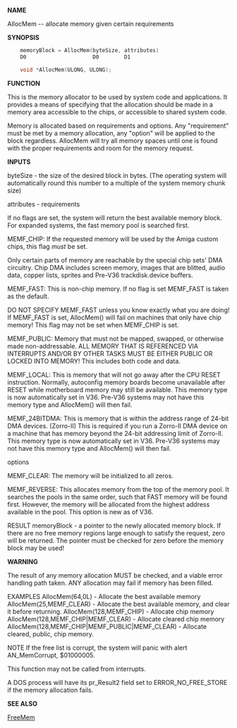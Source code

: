 
**NAME**

AllocMem -- allocate memory given certain requirements

**SYNOPSIS**

```c
    memoryBlock = AllocMem(byteSize, attributes)
    D0                     D0        D1

    void *AllocMem(ULONG, ULONG);

```
**FUNCTION**

This is the memory allocator to be used by system code and
applications.  It provides a means of specifying that the allocation
should be made in a memory area accessible to the chips, or
accessible to shared system code.

Memory is allocated based on requirements and options.  Any
&#034;requirement&#034; must be met by a memory allocation, any &#034;option&#034; will
be applied to the block regardless.  AllocMem will try all memory
spaces until one is found with the proper requirements and room for
the memory request.

**INPUTS**

byteSize - the size of the desired block in bytes.  (The operating
system will automatically round this number to a multiple of
the system memory chunk size)

attributes -
requirements

If no flags are set, the system will return the best
available memory block.  For expanded systems, the fast
memory pool is searched first.

MEMF_CHIP:      If the requested memory will be used by
the Amiga custom chips, this flag *must*
be set.

Only certain parts of memory are reachable
by the special chip sets' DMA circuitry.
Chip DMA includes screen memory, images that
are blitted, audio data, copper lists, sprites
and Pre-V36 trackdisk.device buffers.


MEMF_FAST:      This is non-chip memory.  If no flag is set
MEMF_FAST is taken as the default.

DO NOT SPECIFY MEMF_FAST unless you know
exactly what you are doing!  If MEMF_FAST is
set, AllocMem() will fail on machines that
only have chip memory!  This flag may not
be set when MEMF_CHIP is set.


MEMF_PUBLIC:    Memory that must not be mapped, swapped,
or otherwise made non-addressable. ALL
MEMORY THAT IS REFERENCED VIA INTERRUPTS
AND/OR BY OTHER TASKS MUST BE EITHER PUBLIC
OR LOCKED INTO MEMORY! This includes both
code and data.


MEMF_LOCAL:     This is memory that will not go away
after the CPU RESET instruction.  Normally,
autoconfig memory boards become unavailable
after RESET while motherboard memory
may still be available.  This memory type
is now automatically set in V36.  Pre-V36
systems may not have this memory type
and AllocMem() will then fail.


MEMF_24BITDMA:  This is memory that is within the address
range of 24-bit DMA devices.  (Zorro-II)
This is required if you run a Zorro-II
DMA device on a machine that has memory
beyond the 24-bit addressing limit of
Zorro-II.  This memory type
is now automatically set in V36.  Pre-V36
systems may not have this memory type
and AllocMem() will then fail.


options

MEMF_CLEAR:     The memory will be initialized to all
zeros.


MEMF_REVERSE:   This allocates memory from the top of
the memory pool.  It searches the pools
in the same order, such that FAST memory
will be found first.  However, the
memory will be allocated from the highest
address available in the pool.  This
option is new as of V36.


RESULT
memoryBlock - a pointer to the newly allocated memory block.
If there are no free memory regions large enough to satisfy
the request, zero will be returned.  The pointer must be
checked for zero before the memory block may be used!

**WARNING**

The result of any memory allocation MUST be checked, and a viable
error handling path taken.  ANY allocation may fail if memory has
been filled.

EXAMPLES
AllocMem(64,0L)         - Allocate the best available memory
AllocMem(25,MEMF_CLEAR) - Allocate the best available memory, and
clear it before returning.
AllocMem(128,MEMF_CHIP) - Allocate chip memory
AllocMem(128,MEMF_CHIP|MEMF_CLEAR) - Allocate cleared chip memory
AllocMem(128,MEMF_CHIP|MEMF_PUBLIC|MEMF_CLEAR) - Allocate cleared,
public, chip memory.

NOTE
If the free list is corrupt, the system will panic with alert
AN_MemCorrupt, $01000005.

This function may not be called from interrupts.

A DOS process will have its pr_Result2 field set to
ERROR_NO_FREE_STORE if the memory allocation fails.

**SEE ALSO**

[FreeMem](FreeMem.md)
